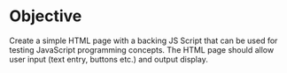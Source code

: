 # Objective

Create a simple HTML page with a backing JS Script that can
be used for testing JavaScript programming concepts. The HTML
page should allow user input (text entry, buttons etc.) and
output display.